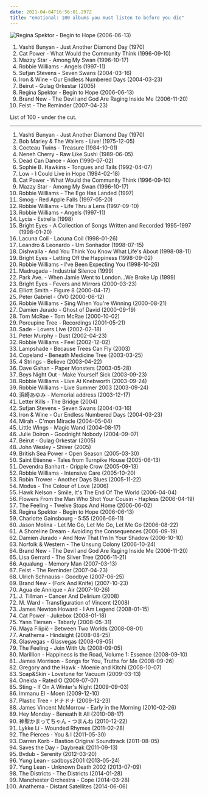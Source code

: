 ```yaml
---
date: 2021-04-04T16:56:01.297Z
title: "emotional: 100 albums you must listen to before you die"
---
```

![Regina Spektor - Begin to Hope (2006-06-13)](http://coverartarchive.org/release/7c48653c-8e50-4f8b-91a4-25321c500fed/25262967822-500.jpg "Regina Spektor - Begin to Hope (2006-06-13)")
<ol class="albums">
<li data-cover="https://img.discogs.com/2x-W2u8k9mU9yX_EUoj7jyLfKac=/fit-in/600x600/filters:strip_icc():format(jpeg):mode_rgb():quality(90)/discogs-images/R-640394-1504973916-3642.jpeg.jpg" data-tags="folk, female vocalists, indie, alternative" role="button">Vashti Bunyan - Just Another Diamond Day (1970)</li>
<li data-cover="http://coverartarchive.org/release/cb552dc7-b0fe-4bcd-b864-1b3940baee8c/6010090362-500.jpg" data-tags="indie, female vocalists, female, alternative, indie rock, female singers, pop, rock, alternative rock, indie pop, female vocals, female vocalist, female voices, girls, indie-rock, female artists, female vocal, indie-pop, love song" role="button">Cat Power - What Would the Community Think (1996-09-10)</li>
<li data-cover="http://coverartarchive.org/release/3ee6bd30-4a23-40cb-9958-d0c321ccdff3/17361537089-500.jpg" data-tags="female vocalists, indie, alternative, alternative rock, indie rock, indie pop, female singers, female, pop, rock, girls, indie-rock, female vocals, female vocalist, female artists, female vocal, female voices, indie-pop" role="button">Mazzy Star - Among My Swan (1996-10-17)</li>
<li data-cover="https://img.discogs.com/OvPu5nWsA_XD7zeGP6WGdhK0FHA=/fit-in/600x625/filters:strip_icc():format(jpeg):mode_rgb():quality(90)/discogs-images/R-2404540-1578898843-1716.jpeg.jpg" data-tags="alternative, robbie williams, indie, rock, british" role="button">Robbie Williams - Angels (1997-11)</li>
<li data-cover="https://img.discogs.com/42SS7BRmBHobZXc70IXTwOEbBN4=/fit-in/600x603/filters:strip_icc():format(jpeg):mode_rgb():quality(90)/discogs-images/R-583395-1301006999.jpeg.jpg" data-tags="indie, folk" role="button">Sufjan Stevens - Seven Swans (2004-03-16)</li>
<li data-cover="https://img.discogs.com/lwYlYYFOrgAhySVao4Wc6jgIpEc=/fit-in/320x500/filters:strip_icc():format(jpeg):mode_rgb():quality(90)/discogs-images/R-10776288-1504306131-1261.jpeg.jpg" data-tags="folk" role="button">Iron & Wine - Our Endless Numbered Days (2004-03-23)</li>
<li data-cover="https://img.discogs.com/5rfwQzSQz1olDnMk_Bd8qnDKWU0=/fit-in/600x600/filters:strip_icc():format(jpeg):mode_rgb():quality(90)/discogs-images/R-696056-1167340049.jpeg.jpg" data-tags="folk, indie" role="button">Beirut - Gulag Orkestar (2005)</li>
<li data-cover="http://coverartarchive.org/release/7c48653c-8e50-4f8b-91a4-25321c500fed/25262967822-500.jpg" data-tags="female vocalists, indie, singer-songwriter" role="button">Regina Spektor - Begin to Hope (2006-06-13)</li>
<li data-cover="http://coverartarchive.org/release/c9294302-9589-4859-a0ed-d82c65b017db/4724008040-500.jpg" data-tags="alternative rock, alternative" role="button">Brand New - The Devil and God Are Raging Inside Me (2006-11-20)</li>
<li data-cover="http://coverartarchive.org/release/805d6908-afee-3a49-b6e0-e9ca5ce6a452/16767229098-500.jpg" data-tags="indie, female vocalists, indie pop, female vocalist, pop, alternative, indie rock" role="button">Feist - The Reminder (2007-04-23)</li>
</ol>
List of 100 - under the cut.
<!-- more -->

_________________

<ol class="albums">
<li data-cover="https://img.discogs.com/2x-W2u8k9mU9yX_EUoj7jyLfKac=/fit-in/600x600/filters:strip_icc():format(jpeg):mode_rgb():quality(90)/discogs-images/R-640394-1504973916-3642.jpeg.jpg" data-tags="folk, female vocalists, indie, alternative" role="button">
Vashti Bunyan - Just Another Diamond Day (1970)
</li>
<li data-cover="http://coverartarchive.org/release/0fa2416d-3813-4639-90d4-c308779b3802/5478169435-500.jpg" data-tags="reggae" role="button">
Bob Marley & The Wailers - Live! (1975-12-05)
</li>
<li data-cover="http://coverartarchive.org/release/bc6dee20-448c-387d-8eb4-a7cb737ae1b7/23441368012-500.jpg" data-tags="dream pop" role="button">
Cocteau Twins - Treasure (1984-10-01)
</li>
<li data-cover="https://img.discogs.com/CBblT9cfKoNvmUrJMN0PpST207k=/fit-in/598x600/filters:strip_icc():format(jpeg):mode_rgb():quality(90)/discogs-images/R-1838313-1342335484-3426.jpeg.jpg" data-tags="pop, dance, funk, freestyle" role="button">
Neneh Cherry - Raw Like Sushi (1989-06-05)
</li>
<li data-cover="http://coverartarchive.org/release/48148a00-abee-387b-9784-1203490a1aad/16700970374-500.jpg" data-tags="ethereal, medieval" role="button">
Dead Can Dance - Aion (1990-07-02)
</li>
<li data-cover="http://coverartarchive.org/release/0b6ffacd-0db8-33cb-952b-7a8f3fd9b8a9/21176995158-500.jpg" data-tags="90s" role="button">
Sophie B. Hawkins - Tongues and Tails (1992-04-07)
</li>
<li data-cover="http://coverartarchive.org/release/2f4394d1-c5fa-493c-99dc-58d96b5864cf/13971905416-500.jpg" data-tags="slowcore" role="button">
Low - I Could Live in Hope (1994-02-18)
</li>
<li data-cover="http://coverartarchive.org/release/cb552dc7-b0fe-4bcd-b864-1b3940baee8c/6010090362-500.jpg" data-tags="indie, female vocalists, female, alternative, indie rock, female singers, pop, rock, alternative rock, indie pop, female vocals, female vocalist, female voices, girls, indie-rock, female artists, female vocal, indie-pop, love song" role="button">
Cat Power - What Would the Community Think (1996-09-10)
</li>
<li data-cover="http://coverartarchive.org/release/3ee6bd30-4a23-40cb-9958-d0c321ccdff3/17361537089-500.jpg" data-tags="female vocalists, indie, alternative, alternative rock, indie rock, indie pop, female singers, female, pop, rock, girls, indie-rock, female vocals, female vocalist, female artists, female vocal, female voices, indie-pop" role="button">
Mazzy Star - Among My Swan (1996-10-17)
</li>
<li data-cover="http://coverartarchive.org/release/3852304a-41d1-4639-bab9-abb606c33c75/3031192753-500.jpg" data-tags="pop, alternative, britpop, rock" role="button">
Robbie Williams - The Ego Has Landed (1997)
</li>
<li data-cover="http://coverartarchive.org/release/27d99673-cdc9-4172-bdf6-d3bd0620c0ee/15960021076-500.jpg" data-tags="singer-songwriter, 90s, indie, folk, lo-fi, mellow, slowcore" role="button">
Smog - Red Apple Falls (1997-05-20)
</li>
<li data-cover="https://img.discogs.com/-Nn0tbiUsmGjpTl2pzqUkziOcOM=/fit-in/600x601/filters:strip_icc():format(jpeg):mode_rgb():quality(90)/discogs-images/R-1785747-1561453320-9296.jpeg.jpg" data-tags="pop, rock, britpop, british" role="button">
Robbie Williams - Life Thru a Lens (1997-09-10)
</li>
<li data-cover="https://img.discogs.com/OvPu5nWsA_XD7zeGP6WGdhK0FHA=/fit-in/600x625/filters:strip_icc():format(jpeg):mode_rgb():quality(90)/discogs-images/R-2404540-1578898843-1716.jpeg.jpg" data-tags="alternative, robbie williams, indie, rock, british" role="button">
Robbie Williams - Angels (1997-11)
</li>
<li data-cover="https://img.discogs.com/-fSLehijsmulEhaSsuDk9hVRm5U=/fit-in/600x600/filters:strip_icc():format(jpeg):mode_rgb():quality(90)/discogs-images/R-164232-1243812758.jpeg.jpg" data-tags="gothic, 90s, soft, ethereal, emotional, darkwave, lycia, nihilism, dream, us, night time, to explore, existentialism, music and poetry, excruciatingly beautiful, autumn and winter, lauraann163" role="button">
Lycia - Estrella (1998)
</li>
<li data-cover="http://coverartarchive.org/release/0efb51b9-b587-4cc2-ae11-fda10fd157f8/2772677034-500.jpg" data-tags="indie, lo-fi" role="button">
Bright Eyes - A Collection of Songs Written and Recorded 1995-1997 (1998-01-20)
</li>
<li data-cover="http://coverartarchive.org/release/70578657-4756-4024-8836-5a1b34cb83a7/16305003945-500.jpg" data-tags="gothic metal" role="button">
Lacuna Coil - Lacuna Coil (1998-01-26)
</li>
<li data-cover="http://coverartarchive.org/release/922a4808-890b-4313-8211-874f36c7f45b/6677759219-500.jpg" data-tags="male, pop, rock, country, easy listening, soft rock, 90s, brazil, portuguese, mellow, soft, emotional, brazilian, male vocalists, country rock, sertanejo, leonardo" role="button">
Leandro & Leonardo - Um Sonhador (1998-07-15)
</li>
<li data-cover="http://coverartarchive.org/release/c34f41f2-080b-4613-9f38-69a0f57f154b/13096884265-500.jpg" data-tags="rock, alternative rock, emo, soft rock, emotional, purchased 09, rockadd, damien cripps band" role="button">
Dishwalla - And You Think You Know What Life's About (1998-08-11)
</li>
<li data-cover="https://via.placeholder.com/450" data-tags="indie, emo" role="button">
Bright Eyes - Letting Off the Happiness (1998-09-02)
</li>
<li data-cover="http://coverartarchive.org/release/97242b22-9778-4864-920b-3dfc4c104036/15402431156-500.jpg" data-tags="pop, britpop" role="button">
Robbie Williams - I've Been Expecting You (1998-10-26)
</li>
<li data-cover="http://coverartarchive.org/release/dd27c740-f61d-3b7a-a1b4-44d6834a791d/21056285792-500.jpg" data-tags="indie" role="button">
Madrugada - Industrial Silence (1999)
</li>
<li data-cover="https://img.discogs.com/9XJJc89VDdF0x_ord6wcNKHoOTE=/fit-in/300x300/filters:strip_icc():format(jpeg):mode_rgb():quality(90)/discogs-images/R-2878508-1305337950.jpeg.jpg" data-tags="indie, emotional, raw, poignant, addictive" role="button">
Park Ave. - When Jamie Went to London...We Broke Up (1999)
</li>
<li data-cover="http://coverartarchive.org/release/64c2b3d0-f2ff-4e2f-9dad-4c926bb00a10/26393498490-500.jpg" data-tags="indie, folk" role="button">
Bright Eyes - Fevers and Mirrors (2000-03-23)
</li>
<li data-cover="http://coverartarchive.org/release/8bc521b4-57af-4b4c-88a1-ad214c9c6516/9560550155-500.jpg" data-tags="singer-songwriter, indie" role="button">
Elliott Smith - Figure 8 (2000-04-17)
</li>
<li data-cover="https://img.discogs.com/Es6s5Oe3B7ZxaGzJrjP5sJDyn_o=/fit-in/595x600/filters:strip_icc():format(jpeg):mode_rgb():quality(90)/discogs-images/R-2631909-1402836588-9006.jpeg.jpg" data-tags="ambient" role="button">
Peter Gabriel - OVO (2000-06-12)
</li>
<li data-cover="http://coverartarchive.org/release/b85f3519-c771-3267-92c0-cf509db2eba0/2454107403-500.jpg" data-tags="pop" role="button">
Robbie Williams - Sing When You're Winning (2000-08-21)
</li>
<li data-cover="http://coverartarchive.org/release/0e70135c-379b-474e-9d91-72abc1fab102/20161665425-500.jpg" data-tags="indie, alternative, singer-songwriter, rock, country, alternative rock, folk, indie pop, indie rock, acoustic, blues, guitar" role="button">
Damien Jurado - Ghost of David (2000-09-19)
</li>
<li data-cover="https://img.discogs.com/28iN8SnXj2l8D2rFyM_lgpyeqVA=/fit-in/600x589/filters:strip_icc():format(jpeg):mode_rgb():quality(90)/discogs-images/R-1030083-1531823005-1129.jpeg.jpg" data-tags="soft rock, singer-songwriter" role="button">
Tom McRae - Tom McRae (2000-10-02)
</li>
<li data-cover="http://coverartarchive.org/release/3590a73b-bcff-3b18-84a3-fb7ac9fbd1aa/14175880236-500.jpg" data-tags="progressive rock, porcupine tree" role="button">
Porcupine Tree - Recordings (2001-05-21)
</li>
<li data-cover="http://coverartarchive.org/release/d589a228-7528-3635-857e-229677645f59/10834361329-500.jpg" data-tags="soul, female vocalists" role="button">
Sade - Lovers Live (2002-02-18)
</li>
<li data-cover="http://coverartarchive.org/release/fbcf3061-4ae4-49f4-bb4c-a211486c2d3b/20506056498-500.jpg" data-tags="arabian gothic" role="button">
Peter Murphy - Dust (2002-04-23)
</li>
<li data-cover="http://coverartarchive.org/release/f355ffd0-6e6f-4c78-9ad9-9fa7dc5bba1b/5603335089-500.jpg" data-tags="indie, alternative" role="button">
Robbie Williams - Feel (2002-12-02)
</li>
<li data-cover="https://img.discogs.com/BeaO2ukjewjaMsNM-fHJkLxWvT0=/fit-in/600x534/filters:strip_icc():format(jpeg):mode_rgb():quality(90)/discogs-images/R-848167-1380730032-6333.jpeg.jpg" data-tags="indie" role="button">
Lampshade - Because Trees Can Fly (2003)
</li>
<li data-cover="http://coverartarchive.org/release/11f0018d-ea5d-40d9-85a7-680370e99d74/10394507182-500.jpg" data-tags="indie rock" role="button">
Copeland - Beneath Medicine Tree (2003-03-25)
</li>
<li data-cover="https://img.discogs.com/v-b1QDFEyZlhvJhWBpI0gmty1j8=/fit-in/600x600/filters:strip_icc():format(jpeg):mode_rgb():quality(90)/discogs-images/R-4275098-1360495678-3373.jpeg.jpg" data-tags="trance, dance" role="button">
4 Strings - Believe (2003-04-22)
</li>
<li data-cover="https://img.discogs.com/PPB3MdLUrIN7afWvEXQ4Zr-UyUI=/fit-in/400x565/filters:strip_icc():format(jpeg):mode_rgb():quality(90)/discogs-images/R-1928630-1337992486-8207.jpeg.jpg" data-tags="electronic, depeche mode" role="button">
Dave Gahan - Paper Monsters (2003-05-28)
</li>
<li data-cover="http://coverartarchive.org/release/0db476e3-af43-4bef-8c7f-07eb55ecb6e0/6939130778-500.jpg" data-tags="emo, post-hardcore, boys night out" role="button">
Boys Night Out - Make Yourself Sick (2003-09-23)
</li>
<li data-cover="https://img.discogs.com/PnN957mbyygxu9Uva3butH_h8rc=/fit-in/600x687/filters:strip_icc():format(jpeg):mode_rgb():quality(90)/discogs-images/R-4611385-1414846475-9105.jpeg.jpg" data-tags="robbie williams, pop, rock" role="button">
Robbie Williams - Live At Knebworth (2003-09-24)
</li>
<li data-cover="http://coverartarchive.org/release/72d9b528-ff39-4122-b14d-588d41c07b9f/7560169899-500.jpg" data-tags="british, alternative rock, indie rock, emotional" role="button">
Robbie Williams - Live Summer 2003 (2003-09-24)
</li>
<li data-cover="http://coverartarchive.org/release/b8a2581c-f325-3515-8144-fa3e714a43c4/15823569862-500.jpg" data-tags="j-pop, inspiring, ayumi hamasaki, mainstream artists that actually experiment with different genres and succeed" role="button">
浜崎あゆみ - Memorial address (2003-12-17)
</li>
<li data-cover="http://coverartarchive.org/release/46c65355-be9d-479f-9d14-82c294dd6136/25689193092-500.jpg" data-tags="post-hardcore" role="button">
Letter Kills - The Bridge (2004)
</li>
<li data-cover="https://img.discogs.com/42SS7BRmBHobZXc70IXTwOEbBN4=/fit-in/600x603/filters:strip_icc():format(jpeg):mode_rgb():quality(90)/discogs-images/R-583395-1301006999.jpeg.jpg" data-tags="indie, folk" role="button">
Sufjan Stevens - Seven Swans (2004-03-16)
</li>
<li data-cover="https://img.discogs.com/lwYlYYFOrgAhySVao4Wc6jgIpEc=/fit-in/320x500/filters:strip_icc():format(jpeg):mode_rgb():quality(90)/discogs-images/R-10776288-1504306131-1261.jpeg.jpg" data-tags="folk" role="button">
Iron & Wine - Our Endless Numbered Days (2004-03-23)
</li>
<li data-cover="https://img.discogs.com/9iCqld8floRZO0PL89ZiE2_RBgw=/fit-in/319x283/filters:strip_icc():format(jpeg):mode_rgb():quality(90)/discogs-images/R-2645568-1406812746-9521.jpeg.jpg" data-tags="indie, female vocalists, female, indie pop, rock, indie rock, female vocalist, pop, alternative, alternative rock, girls, indie-rock, female vocals, female artists, female vocal, female voices, female singers, indie-pop, love song" role="button">
Mirah - C'mon Miracle (2004-05-04)
</li>
<li data-cover="https://img.discogs.com/cfc9e7fd50d7c9c08931869b95f6849a01d0635d/images/spacer.gif" data-tags="indie, country, alternative, folk, indie pop, indie rock, sad, singer-songwriter, acoustic, blues, mellow, alt-country, melancholy, folk rock, slow, calm, lo-fi, americana, moody, songwriter, winter, sleep, folk noir, freak folk, soft, emotional, slowcore, quiet, indie folk, alt country, singer songwriter, alternative folk, singer-songwriters, short song, alt rock, hippie, indie-folk, independent, lyrics, lo fi, slow-coustic, post folk, chamber folk, neofreak-folk, euphoric misery, concentration, folk me, quiet voices, singersongwriters" role="button">
Little Wings - Magic Wand (2004-08-17)
</li>
<li data-cover="http://coverartarchive.org/release/fed28e2c-49ee-4b8d-859a-104cf4536389/27813782373-500.jpg" data-tags="indie, alternative, female vocalists, female, alternative rock, indie pop, indie rock, girls, female vocals, female vocalist, female artists, female vocal, female voices, female singers, pop, rock, indie-rock, indie-pop, folk, love song, female singer-songwriter, quiet voices, singer-songwriter, acoustic, guitar, songwriter, country, sad, slow, calm, sadcore, folk-rock, americana, blues, minimal, american, mellow, alt-country, melancholy, sleep, freak folk, soft, folk rock, new weird america, emotional, intimate, indie folk, singer songwriter, 00s, favorite, alt rock, independent, tracks, favourite songs, slow-coustic, alt, lyrics, singer songwriters, quiet music" role="button">
Julie Doiron - Goodnight Nobody (2004-09-07)
</li>
<li data-cover="https://img.discogs.com/5rfwQzSQz1olDnMk_Bd8qnDKWU0=/fit-in/600x600/filters:strip_icc():format(jpeg):mode_rgb():quality(90)/discogs-images/R-696056-1167340049.jpeg.jpg" data-tags="folk, indie" role="button">
Beirut - Gulag Orkestar (2005)
</li>
<li data-cover="https://img.discogs.com/jBkFiVUsAuwP42hziwBXEx-C-vE=/fit-in/500x500/filters:strip_icc():format(jpeg):mode_rgb():quality(90)/discogs-images/R-3125673-1316967147.jpeg.jpg" data-tags="progressive rock, rock" role="button">
John Wesley - Shiver (2005)
</li>
<li data-cover="https://img.discogs.com/N4mvgD15YeHivGbIYMtVpCzxz08=/fit-in/292x294/filters:strip_icc():format(jpeg):mode_rgb():quality(90)/discogs-images/R-2243440-1285590526.jpeg.jpg" data-tags="indie rock, indie" role="button">
British Sea Power - Open Season (2005-03-30)
</li>
<li data-cover="https://via.placeholder.com/450" data-tags="playful, carefree, relaxed, lush, summertime" role="button">
Saint Etienne - Tales from Turnpike House (2005-06-13)
</li>
<li data-cover="https://img.discogs.com/v3gzd1XCBN75_Kk5Y5CMp_7byl8=/fit-in/500x500/filters:strip_icc():format(jpeg):mode_rgb():quality(90)/discogs-images/R-522416-1127219602.jpeg.jpg" data-tags="folk" role="button">
Devendra Banhart - Cripple Crow (2005-09-13)
</li>
<li data-cover="http://coverartarchive.org/release/d304d0ae-4937-30a9-9ea7-656a8d92860b/1413448182-500.jpg" data-tags="pop, robbie williams" role="button">
Robbie Williams - Intensive Care (2005-10-20)
</li>
<li data-cover="http://coverartarchive.org/release/2da6aed3-159d-4fbd-98e5-f2ee6c5873ee/10727113172-500.jpg" data-tags="blues" role="button">
Robin Trower - Another Days Blues (2005-11-22)
</li>
<li data-cover="https://img.discogs.com/jHAwF2obSvLb60gyHjO5nELWdME=/fit-in/599x600/filters:strip_icc():format(jpeg):mode_rgb():quality(90)/discogs-images/R-2125967-1265452903.jpeg.jpg" data-tags="new age, ambient, electronic, trip-hop, world fusion, chillout" role="button">
Modus - The Colour of Love (2006)
</li>
<li data-cover="http://coverartarchive.org/release/7dde8415-7145-470f-9a3d-21382ef4bf2f/4786479859-500.jpg" data-tags="pop punk" role="button">
Hawk Nelson - Smile, It's The End Of The World (2006-04-04)
</li>
<li data-cover="https://img.discogs.com/-vRLqy0OkPeNfxANrLYevcqFPa0=/fit-in/337x337/filters:strip_icc():format(jpeg):mode_rgb():quality(90)/discogs-images/R-1327632-1209967985.jpeg.jpg" data-tags="folk, singer-songwriter, acoustic, alt-country, indie folk, americana, indie, guitar, new weird america, lyrics, country, quiet, calm, mellow, sad, songwriter, lo-fi, alt country, waterhouse records, vancouver, slow, short song" role="button">
Flowers From the Man Who Shot Your Cousin - Hapless (2006-04-19)
</li>
<li data-cover="https://img.discogs.com/MF5OAxYidkbpBbnMfpmbS4Mpdtk=/fit-in/600x913/filters:strip_icc():format(jpeg):mode_rgb():quality(90)/discogs-images/R-9036903-1510133812-1025.jpeg.jpg" data-tags="british, soft rock, pop, indie, rock" role="button">
The Feeling - Twelve Stops And Home (2006-06-02)
</li>
<li data-cover="http://coverartarchive.org/release/7c48653c-8e50-4f8b-91a4-25321c500fed/25262967822-500.jpg" data-tags="female vocalists, indie, singer-songwriter" role="button">
Regina Spektor - Begin to Hope (2006-06-13)
</li>
<li data-cover="http://coverartarchive.org/release/be9453f4-23e8-46f1-863a-d3a63cdd6231/23498089082-500.jpg" data-tags="female vocalists, french" role="button">
Charlotte Gainsbourg - 5:55 (2006-08-11)
</li>
<li data-cover="http://coverartarchive.org/release/a3be0b9b-874e-44ff-8054-d4dc6ec189d0/10720411555-500.jpg" data-tags="singer-songwriter, indie, country, alternative, folk, indie pop, indie rock, sad, slow, calm, acoustic, lo-fi, americana, blues, moody, songwriter, winter, mellow, alt-country, melancholy, sleep, folk noir, freak folk, soft, folk rock, emotional, slowcore, quiet, indie folk, alt country, singer songwriter, alternative folk, singer-songwriters, short song, alt rock, hippie, indie-folk, independent, lyrics, lo fi, slow-coustic, post folk, chamber folk, neofreak-folk, euphoric misery, concentration, folk me, quiet voices, singersongwriters, quiet  music" role="button">
Jason Molina - Let Me Go, Let Me Go, Let Me Go (2006-08-22)
</li>
<li data-cover="http://coverartarchive.org/release/07e28baf-8e71-4b78-b4c1-f66da5f1a14c/18336316434-500.jpg" data-tags="trip-hop, alternative, post-rock, druggy, dreamy, ethereal, emotional, hypnotic, slowcore, spacey, trippy, symphonic, reverb, powerful, loved albums, drenched" role="button">
A Shoreline Dream - Avoiding the Consequences (2006-09-19)
</li>
<li data-cover="http://coverartarchive.org/release/6477df3d-e390-4bec-849c-1a45cd73039b/25010408029-500.jpg" data-tags="alternative, folk, indie, country, indie pop, indie rock, sad, singer-songwriter, slow, calm, acoustic, lo-fi, americana, blues, moody, songwriter, winter, mellow, alt-country, melancholy, sleep, folk noir, freak folk, soft, folk rock, emotional, slowcore, quiet, indie folk, alt country, singer songwriter, alternative folk, singer-songwriters, short song, alt rock, hippie, indie-folk, independent, lyrics, lo fi, slow-coustic, post folk, chamber folk, neofreak-folk, euphoric misery, concentration, folk me, quiet voices, singersongwriters, quiet  music" role="button">
Damien Jurado - And Now That I'm In Your Shadow (2006-10-10)
</li>
<li data-cover="https://img.discogs.com/o7PApQWqwex4qoVskm9UeQrNjOI=/fit-in/252x251/filters:strip_icc():format(jpeg):mode_rgb():quality(90)/discogs-images/R-869242-1167392515.jpeg.jpg" data-tags="folk, indie, country, alternative, indie pop, indie rock, sad, singer-songwriter, slow, calm, acoustic, americana, blues, songwriter, mellow, alt-country, melancholy, sleep, freak folk, soft, folk rock, emotional, indie folk, singer songwriter, alt rock, lo-fi, moody, winter, folk noir, slowcore, quiet, alt country, alternative folk, singer-songwriters, short song, hippie, indie-folk, independent, lyrics, lo fi, slow-coustic, post folk, chamber folk, neofreak-folk, euphoric misery, concentration, folk me, quiet voices, singersongwriters" role="button">
Norfolk & Western - The Unsung Colony (2006-10-24)
</li>
<li data-cover="http://coverartarchive.org/release/c9294302-9589-4859-a0ed-d82c65b017db/4724008040-500.jpg" data-tags="alternative rock, alternative" role="button">
Brand New - The Devil and God Are Raging Inside Me (2006-11-20)
</li>
<li data-cover="http://coverartarchive.org/release/35fbd275-fdc3-4450-9b34-e05c5d93bef0/7597192789-500.jpg" data-tags="ambient, female vocalists, new age" role="button">
Lisa Gerrard - The Silver Tree (2006-11-21)
</li>
<li data-cover="http://coverartarchive.org/release/389cd05b-7bed-4d1f-ac93-273b23936847/7592328592-500.jpg" data-tags="memory man" role="button">
Aqualung - Memory Man (2007-03-13)
</li>
<li data-cover="http://coverartarchive.org/release/805d6908-afee-3a49-b6e0-e9ca5ce6a452/16767229098-500.jpg" data-tags="indie, female vocalists, indie pop, female vocalist, pop, alternative, indie rock" role="button">
Feist - The Reminder (2007-04-23)
</li>
<li data-cover="https://via.placeholder.com/450" data-tags="ambient" role="button">
Ulrich Schnauss - Goodbye (2007-06-25)
</li>
<li data-cover="http://coverartarchive.org/release/2019b20c-5d03-4541-bb53-5c15ee70d96a/9587442762-500.jpg" data-tags="alternative, alternative rock" role="button">
Brand New - (Fork And Knife) (2007-10-23)
</li>
<li data-cover="http://coverartarchive.org/release/0d8d9e46-5e47-3914-9440-d1f3a866ea3e/18245000796-500.jpg" data-tags="alternative rock" role="button">
Agua de Annique - Air (2007-10-26)
</li>
<li data-cover="http://coverartarchive.org/release/4b16363d-02fe-498e-8c0b-98b7509a87be/16717106099-500.jpg" data-tags="folk, acoustic, slow-coustic, indie, alternative, singer-songwriter, lo-fi, alt-country, folk rock, indie folk, alternative folk, country, indie pop, indie rock, sad, slow, calm, americana, blues, moody, songwriter, winter, mellow, melancholy, sleep, folk noir, freak folk, soft, emotional, slowcore, quiet, alt country, singer songwriter, singer-songwriters, short song, alt rock, hippie, indie-folk, independent, lyrics, lo fi, post folk, chamber folk, neofreak-folk, euphoric misery, concentration, folk me, quiet voices, singersongwriters, quiet  music" role="button">
J. Tillman - Cancer And Delirium (2008)
</li>
<li data-cover="https://img.discogs.com/vxJaH8x8RTd8dOVYRkA24V2jWaM=/fit-in/590x598/filters:strip_icc():format(jpeg):mode_rgb():quality(90)/discogs-images/R-671642-1260644338.jpeg.jpg" data-tags="folk, singer-songwriter" role="button">
M. Ward - Transfiguration of Vincent (2008)
</li>
<li data-cover="http://coverartarchive.org/release/c76df01a-608b-4c4e-bc83-72c9adce1cf6/7275760181-500.jpg" data-tags="soundtrack" role="button">
James Newton Howard - I Am Legend (2008-01-15)
</li>
<li data-cover="http://coverartarchive.org/release/472ab586-be69-4bdb-8f90-af1d25e754a6/22781705669-500.jpg" data-tags="female vocalists, covers, jazz, cover" role="button">
Cat Power - Jukebox (2008-01-18)
</li>
<li data-cover="http://coverartarchive.org/release/67f5d03c-21d1-4e5e-b54c-73d63c9d1404/1166870975-500.jpg" data-tags="soundtrack, instrumental, piano" role="button">
Yann Tiersen - Tabarly (2008-05-31)
</li>
<li data-cover="http://coverartarchive.org/release/4ed22f1e-5e36-46b6-be87-8fad8eda7175/7136533437-500.jpg" data-tags="classical, solo, piano, acoustic, melodic, emotional, melancholic, relax, free music" role="button">
Maya Filipič - Between Two Worlds (2008-08-01)
</li>
<li data-cover="http://coverartarchive.org/release/c0c588fc-5669-4b8f-b25c-560111e0bbba/5284367213-500.jpg" data-tags="acoustic, progressive rock" role="button">
Anathema - Hindsight (2008-08-25)
</li>
<li data-cover="http://coverartarchive.org/release/d12fb85f-fe28-4070-81b2-5a7e16411889/12851739538-500.jpg" data-tags="alternative" role="button">
Glasvegas - Glasvegas (2008-09-05)
</li>
<li data-cover="https://img.discogs.com/OUmJv0COymM1h5yzdU2bhX5korQ=/fit-in/450x450/filters:strip_icc():format(jpeg):mode_rgb():quality(90)/discogs-images/R-1263064-1204673409.jpeg.jpg" data-tags="pop" role="button">
The Feeling - Join With Us (2008-09-05)
</li>
<li data-cover="https://img.discogs.com/ucsipSoZ2ymGp6L2uD3qPHKlxEE=/fit-in/440x450/filters:strip_icc():format(jpeg):mode_rgb():quality(90)/discogs-images/R-1554147-1268223270.jpeg.jpg" data-tags="progressive rock" role="button">
Marillion - Happiness is the Road, Volume 1: Essence (2008-09-10)
</li>
<li data-cover="https://img.discogs.com/n7B8FPNmhw_z8nfzEPh7euSPA4A=/fit-in/600x600/filters:strip_icc():format(jpeg):mode_rgb():quality(90)/discogs-images/R-5523634-1395585630-8398.jpeg.jpg" data-tags="james morrison, pop" role="button">
James Morrison - Songs for You, Truths for Me (2008-09-26)
</li>
<li data-cover="https://img.discogs.com/l3Al6RIdg26l2hV2FEujftK1ttE=/fit-in/350x350/filters:strip_icc():format(jpeg):mode_rgb():quality(90)/discogs-images/R-1470791-1222156904.jpeg.jpg" data-tags="indie, folk" role="button">
Gregory and the Hawk - Moenie and Kitchi (2008-10-07)
</li>
<li data-cover="https://img.discogs.com/5ULMdii6V1Px_WEq_Gnq-FYTwV4=/fit-in/500x500/filters:strip_icc():format(jpeg):mode_rgb():quality(90)/discogs-images/R-1690134-1266618713.jpeg.jpg" data-tags="piano" role="button">
Soap&Skin - Lovetune for Vacuum (2009-03-13)
</li>
<li data-cover="https://img.discogs.com/69CuUkIJSZnowWjQ8B85R_IfC-I=/fit-in/600x600/filters:strip_icc():format(jpeg):mode_rgb():quality(90)/discogs-images/R-11629954-1519696742-5842.jpeg.jpg" data-tags="indie, experimental, emotional, 00s, post-everything, jagjaguwar, beyondwithin, newbreed" role="button">
Oneida - Rated O (2009-07-07)
</li>
<li data-cover="https://via.placeholder.com/450" data-tags="christmas" role="button">
Sting - If On A Winter's Night (2009-09-03)
</li>
<li data-cover="http://coverartarchive.org/release/af7ba85c-383e-4167-9e1d-c3d40b49c02d/2892953747-500.jpg" data-tags="post-rock, emotional" role="button">
Immanu El - Moen (2009-12-10)
</li>
<li data-cover="https://img.discogs.com/gD247ti3D9cP1juILhdTNP8Mv_U=/fit-in/600x264/filters:strip_icc():format(jpeg):mode_rgb():quality(90)/discogs-images/R-11540436-1581744525-1351.jpeg.jpg" data-tags="post-rock, shoegaze, ethereal, emotional, angura-kei" role="button">
Plastic Tree - ドナドナ (2009-12-23)
</li>
<li data-cover="http://coverartarchive.org/release/f363e134-e1cb-4457-8a57-15fe26bd6a6a/4388302479-500.jpg" data-tags="folk" role="button">
James Vincent McMorrow - Early in the Morning (2010-02-26)
</li>
<li data-cover="https://img.discogs.com/9s_-4Ow4Am6KLuKOxm_iFiceRKc=/fit-in/600x589/filters:strip_icc():format(jpeg):mode_rgb():quality(90)/discogs-images/R-2593688-1582494408-7139.jpeg.jpg" data-tags="pop punk, rock, dance" role="button">
Hey Monday - Beneath It All (2010-08-17)
</li>
<li data-cover="http://coverartarchive.org/release/de0f9f4c-a154-4f0c-8775-d389ba1c2a8e/23866378208-500.jpg" data-tags="noise pop, emotional" role="button">
神聖かまってちゃん - つまんね (2010-12-22)
</li>
<li data-cover="http://coverartarchive.org/release/36850a03-c671-4690-9eb9-b6aa96d52405/7463293341-500.jpg" data-tags="indie pop" role="button">
Lykke Li - Wounded Rhymes (2011-02-28)
</li>
<li data-cover="http://coverartarchive.org/release/327d35f3-12f7-43a8-af7a-3b27132fc353/15299233483-500.jpg" data-tags="folk, intense, emotional, lovely, boughtlist2012" role="button">
The Pierces - You & I (2011-05-30)
</li>
<li data-cover="http://coverartarchive.org/release/c4016d7e-9cdd-4df3-8fc7-02b90d95a304/1517678811-500.jpg" data-tags="soundtrack, trip-hop" role="button">
Darren Korb - Bastion Original Soundtrack (2011-08-05)
</li>
<li data-cover="https://img.discogs.com/Y67Iv4lWN4ctWkoQ0oyCMYEtTQY=/fit-in/600x556/filters:strip_icc():format(jpeg):mode_rgb():quality(90)/discogs-images/R-13539589-1588906245-9723.jpeg.jpg" data-tags="indie, alternative rock, pop rock, easy listening, emotional, hypnotic, hauntingly beautiful, concept album, comforting, worth the wait, fucking good music, lyrically brilliant, relatable, conclusion, change in style, daybreak trilogy" role="button">
Saves the Day - Daybreak (2011-09-13)
</li>
<li data-cover="http://coverartarchive.org/release/710c7f38-563a-48c1-b93c-740043697c0a/6393087014-500.jpg" data-tags="electronic, ambient, dreamy, 10s" role="button">
Bvdub - Serenity (2012-03-20)
</li>
<li data-cover="http://coverartarchive.org/release/c8840e34-e10b-46da-9fe1-8e6a293afb85/4193295801-500.jpg" data-tags="emotional, aoty" role="button">
Yung Lean - sadboys2001 (2013-05-24)
</li>
<li data-cover="http://coverartarchive.org/release/4cc09e57-e640-4784-92f0-db4aaefd903c/6617235157-500.jpg" data-tags="cloud rap" role="button">
Yung Lean - Unknown Death 2002 (2013-07-09)
</li>
<li data-cover="http://coverartarchive.org/release/b3e8d831-3a0c-48f3-bb2b-bcd3a4c3a85a/6365027914-500.jpg" data-tags="indie, rock, folk, singer-songwriter, acoustic, country-rock, guitar, build, emotional, country rock, travelling, emotive, build-up, travel music, travelling music" role="button">
The Districts - The Districts (2014-01-28)
</li>
<li data-cover="http://coverartarchive.org/release/7d276ca4-c5da-4ad7-a838-2939d57b6a55/7522883582-500.jpg" data-tags="rock, alternative" role="button">
Manchester Orchestra - Cope (2014-03-28)
</li>
<li data-cover="http://coverartarchive.org/release/9ea8a851-d74b-427b-8af0-09d51c569010/7123200201-500.jpg" data-tags="progressive rock" role="button">
Anathema - Distant Satellites (2014-06-06)
</li>
</ol>